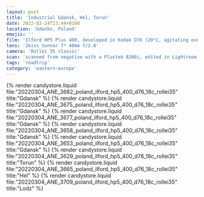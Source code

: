 ```yaml
---
layout: post
title: 'Industrial Gdańsk, Hel, Toruń'
date: 2022-02-24T23:44+0100
location: 'Gdanks, Poland'
emojis: ''
film: 'Ilford HP5 Plus 400, developed in Kodak D76 (20°C, agitating every 30 seconds for 7:30 min)'
lens: 'Zeiss Sonnar T* 40mm f/2.8'
camera: 'Rollei 35 classic'
scan: 'scanned from negative with a Plustek 8200i, edited in Lightroom'
tags: 'roadtrip'
category: 'eastern-europe'
---
```


{% render candystore.liquid file:"20220304_ANE_3682_poland_ilford_hp5_400_d76_18c_rollei35" title:"Gdansk" %}
{% render candystore.liquid file:"20220304_ANE_3675_poland_ilford_hp5_400_d76_18c_rollei35" title:"Gdansk" %}
{% render candystore.liquid file:"20220304_ANE_3677_poland_ilford_hp5_400_d76_18c_rollei35" title:"Gdansk" %}
{% render candystore.liquid file:"20220304_ANE_3658_poland_ilford_hp5_400_d76_18c_rollei35" title:"Gdansk" %}
{% render candystore.liquid file:"20220304_ANE_3653_poland_ilford_hp5_400_d76_18c_rollei35" title:"Gdansk" %}
{% render candystore.liquid file:"20220304_ANE_3629_poland_ilford_hp5_400_d76_18c_rollei35" title:"Torun" %}
{% render candystore.liquid file:"20220304_ANE_3665_poland_ilford_hp5_400_d76_18c_rollei35" title:"Hel" %}
{% render candystore.liquid file:"20220304_ANE_3709_poland_ilford_hp5_400_d76_18c_rollei35" title:"Lodz" %}

